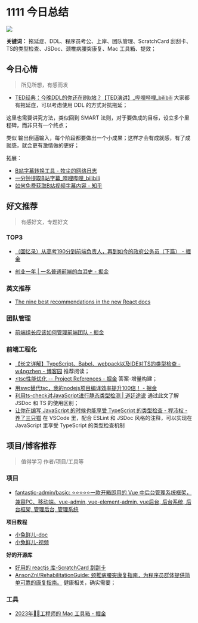 
# 1111 今日总结


![](http://h2.ioliu.cn/bing/ValDiFunes_ZH-CN2080915930_1920x1080.jpg)

**关键词：** 拖延症、DDL、程序员考公、上岸、团队管理、ScratchCard 刮刮卡、TS的类型检查、JSDoc、颈椎病腰突康复、Mac 工具箱、提效；


## 今日心情
> 所见所想，有感而发

- [TED经典：今晚DDL的你还在刷b站？【TED演讲】_哔哩哔哩_bilibili](https://www.bilibili.com/video/BV1jT411X7Dz/?spm_id_from=pageDriver&vd_source=97ca2403e645c8e1787c35d7a06f7d45) 大家都有拖延症，可以考虑使用 DDL 的方式对抗拖延；

这里也需要讲究方法，类似回到 SMART 法则，对于要做成的目标，设立多个里程碑，而非只有一个终点；

类似 输出倒逼输入，每个阶段都要做出一个小成果；这样才会有成就感，有了成就感，就会更有激情做的更好；


拓展：

- [B站字幕转换工具 - 牧尘的网络日志](https://www.dreamlyn.cn/bsrt)
- [一分钟提取B站字幕_哔哩哔哩_bilibili](https://www.bilibili.com/video/BV16G4y1S7Hp/?vd_source=97ca2403e645c8e1787c35d7a06f7d45)
- [如何免费获取B站视频字幕内容 - 知乎](https://zhuanlan.zhihu.com/p/412835055)


## 好文推荐
> 有感好文，专题好文

### TOP3

- [（回忆录）从高考190分到前端负责人，再到如今的政府公务员（下篇） - 掘金](https://juejin.cn/post/7296835583640354826)

- [创业一年 | 一名普通前端的血泪史 - 掘金](https://juejin.cn/post/7295353579001806902)

### 英文推荐

- [The nine best recommendations in the new React docs](https://blog.testdouble.com/posts/2023-10-16-react-docs-recommendations/)

### 团队管理

- [前端组长应该如何管理前端团队 - 掘金](https://juejin.cn/post/7230026709482766373)


### 前端工程化

- [【长文详解】TypeScript、Babel、webpack以及IDE对TS的类型检查 - w4ngzhen - 博客园](https://www.cnblogs.com/w4ngzhen/p/16655833.html) 推荐阅读；
- [⚡tsc性能优化 -- Project References - 掘金](https://juejin.cn/post/7165429078470688781?searchId=202311022241447532E1E71868014AE4FD#heading-7) 答案-增量构建；
- [用swc替代tsc，我的nodejs项目编译效率提升100倍！ - 掘金](https://juejin.cn/post/7296298135411621951?searchId=202311022241447532E1E71868014AE4FD)
- [利用ts-check对JavaScript进行静态类型检测 | 道廷途说](https://daotin.netlify.app/fw8lsf.html#%E7%AB%8B%E5%8D%B3%E4%B8%8A%E6%89%8B) 通过此文了解 JSDoc 和 TS 的使用区别；
- [让你在编写 JavaScript 的时候也能享受 TypeScript 的类型检查 - 程沛权 - 养了三只猫](https://chengpeiquan.com/article/javascript-with-typescript-type-checking.html) 在 VSCode 里，配合 ESLint 和 JSDoc 风格的注释，可以实现在 JavaScript 里享受 TypeScript 的类型检查机制

## 项目/博客推荐
> 值得学习 作者/项目/工具等


### 项目

- [fantastic-admin/basic: ⭐⭐⭐⭐⭐一款开箱即用的 Vue 中后台管理系统框架，兼容PC、移动端。vue-admin, vue-element-admin, vue后台, 后台系统, 后台框架, 管理后台, 管理系统](https://github.com/fantastic-admin/basic)

**项目教程**

- [小兔鲜儿-doc](https://zhoushugang.gitee.io/erabbit-client-pc-document/)
- [小兔鲜儿-视频](https://www.bilibili.com/video/BV1Ac411K7EQ?p=1&vd_source=97ca2403e645c8e1787c35d7a06f7d45)

**好的开源库**

- [好用的 reactjs 库-ScratchCard 刮刮卡](https://1587315093.github.io/scratch-card/components/scratch-card#ref)
- [AnsonZnl/RehabilitationGuide: 颈椎病腰突康复指南，为程序员群体提供简单可靠的康复指南。](https://github.com/AnsonZnl/RehabilitationGuide) 健康相关，确实需要；


### 工具

- [2023年🧑‍💻工程师的 Mac 工具箱 - 掘金](https://juejin.cn/post/7292428123849293887)